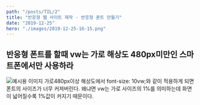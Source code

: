 ```yaml
---
path: "/posts/TIL/2"
title: "반응형 웹 사이트 제작 - 반응형 폰트 만들기"
date: "2019-12-25"
hero: "./images/2019-12-25-16-15.png"
---
```


## 반응형 폰트를 할때 vw는 가로 해상도 480px미만인 스마트폰에서만 사용하라

![예시용 이미지](/images/2019-12-25-16-15.png)
가로480px이상 해상도에서 font-size: 10vw;와 같이 적용하게 되면 폰트의 사이즈가 너무 커져버린다.
왜냐면 vw는 가로 사이즈의 1%를 의미하는데 화면이 넓어질수록 1%값이 커지기 때문이다.
